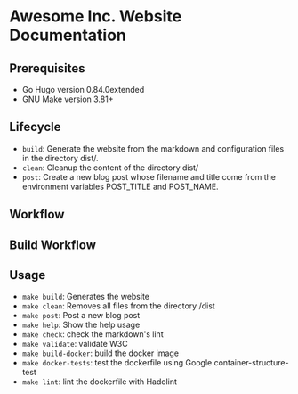 # Awesome Inc. Website Documentation

## Prerequisites
* Go Hugo version 0.84.0extended
* GNU Make version 3.81+

## Lifecycle
* `build`: Generate the website from the markdown 
and configuration files in the directory dist/.
* `clean`: Cleanup the content of the directory dist/
* `post`: Create a new blog post whose filename and title 
come from the environment variables POST_TITLE and POST_NAME.

## Workflow

## Build Workflow

## Usage
* `make build`: Generates the website
* `make clean`: Removes all files from the directory /dist
* `make post`: Post a new blog post 
* `make help`: Show the help usage
* `make check`: check the markdown's lint
* `make validate`: validate W3C
* `make build-docker`: build the docker image
* `make docker-tests`: test the dockerfile using Google container-structure-test
* `make lint`: lint the dockerfile with Hadolint